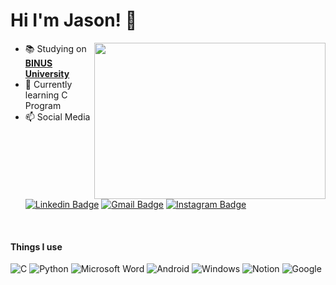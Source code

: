  # Hi I'm Jason! 👋 

<!--
**JasonNicholas07/JasonNicholas07** is a ✨ _special_ ✨ repository because its `README.md` (this file) appears on your GitHub profile.

Here are some ideas to get you started:

- 🔭 I’m currently working on ...
- 🌱 I’m currently learning ...
- 👯 I’m looking to collaborate on ...
- 🤔 I’m looking for help with ...
- 💬 Ask me about ...
- 📫 How to reach me: ...
- 😄 Pronouns: ...
- ⚡ Fun fact: ...
-->


<img align="right" width="370" height="250" src="https://github.com/user-attachments/assets/cbacaf0d-eb9c-422e-a5b2-a8d6c5a5483b">

- 📚 Studying on [**BINUS University**](https://binus.ac.id/)
- 🌱 Currently learning C Program
- 📫 Social Media                  
[![Linkedin Badge](https://img.shields.io/badge/-Jason-0a66c2?style=flat&logo=Linkedin&logoColor=white&link=https://www.linkedin.com/in/jason-nicholas-winata/)](https://www.linkedin.com/in/jason-nicholas-winata/)
[![Gmail Badge](https://img.shields.io/badge/-jasonoey07-c71610?style=flat&logo=Gmail&logoColor=white&link=mailto:jasonoey07@gmail.com)](mailto:jasonoey07@gmail.com)
[![Instagram Badge](https://img.shields.io/badge/-@_jasonnw-C13584?style=flat&logo=instagram&logoColor=white&link=https://instagram.com/_jasonnw/)](https://instagram.com/_jasonnw)

</br>

#### Things I use
![C](https://img.shields.io/badge/c-%2300599C.svg?style=for-the-badge&logo=c&logoColor=white)
![Python](https://img.shields.io/badge/python-3670A0?style=for-the-badge&logo=python&logoColor=ffdd54)
![Microsoft Word](https://img.shields.io/badge/Microsoft_Word-2B579A?style=for-the-badge&logo=microsoft-word&logoColor=white)
![Android](https://img.shields.io/badge/Android-3DDC84?style=for-the-badge&logo=android&logoColor=white)
![Windows](https://img.shields.io/badge/Windows-0078D6?style=for-the-badge&logo=windows&logoColor=white)
![Notion](https://img.shields.io/badge/Notion-%23000000.svg?style=for-the-badge&logo=notion&logoColor=white)
![Google](https://img.shields.io/badge/google-4285F4?style=for-the-badge&logo=google&logoColor=white)

